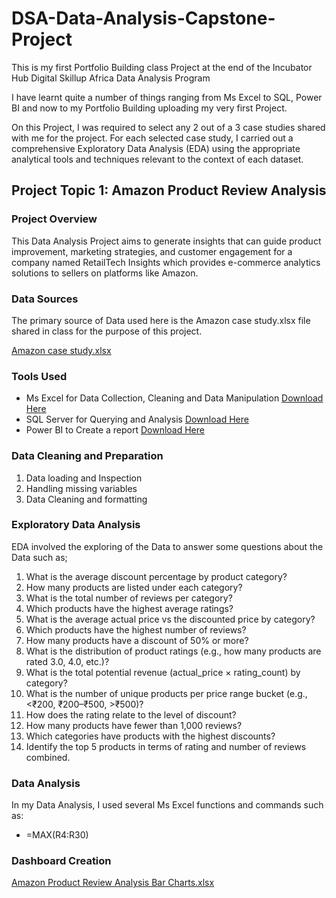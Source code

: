 # DSA-Data-Analysis-Capstone-Project

This is my first Portfolio Building class Project at the end of the Incubator Hub Digital Skillup Africa Data Analysis Program

I have learnt quite a number of things ranging from Ms Excel to SQL, Power BI and now to my Portfolio Building uploading my very first Project.

On this Project, I was required to select any 2 out of a 3 case studies shared with me for the project. 
For each selected case study, I carried out a comprehensive Exploratory Data Analysis (EDA) using the appropriate analytical tools and techniques relevant to the context of each dataset.

## Project Topic 1: Amazon Product Review Analysis

### Project Overview
 
This Data Analysis Project aims to generate insights that can guide product improvement, marketing strategies, and customer engagement for a company named RetailTech Insights which provides e-commerce analytics solutions to sellers on platforms like Amazon.

### Data Sources

The primary source of Data used here is the Amazon case study.xlsx file shared in class for the purpose of this project.

[Amazon case study.xlsx](https://github.com/user-attachments/files/21321738/Amazon.case.study.xlsx)

### Tools Used

- Ms Excel for Data Collection, Cleaning and Data Manipulation [Download Here](https://microsoft-excel.en.softonic.com/)
- SQL Server for Querying and Analysis [Download Here](https://learn.microsoft.com/en-us/ssms/install/install)
- Power BI to Create a report [Download Here](https://www.microsoft.com/en-us/power-platform/products/power-bi/downloads)

 ### Data Cleaning and Preparation

 1. Data loading and Inspection
 2. Handling missing variables
 3. Data Cleaning and formatting

### Exploratory Data Analysis

EDA involved the exploring of the Data to answer some questions about the Data such as;
1. What is the average discount percentage by product category? 
2. How many products are listed under each category? 
3. What is the total number of reviews per category?  
4. Which products have the highest average ratings? 
5. What is the average actual price vs the discounted price by category? 
6. Which products have the highest number of reviews? 
7. How many products have a discount of 50% or more? 
8. What is the distribution of product ratings (e.g., how many products are rated 3.0, 
4.0, etc.)? 
9. What is the total potential revenue (actual_price × rating_count) by category? 
10. What is the number of unique products per price range bucket (e.g., <₹200, 
₹200–₹500, >₹500)? 
11. How does the rating relate to the level of discount? 
12. How many products have fewer than 1,000 reviews? 
13. Which categories have products with the highest discounts? 
14. Identify the top 5 products in terms of rating and number of reviews combined.

### Data Analysis

In my Data Analysis, I used several Ms Excel functions and commands such as:
- =MAX(R4:R30)

### Dashboard Creation 

[Amazon Product Review Analysis Bar Charts.xlsx](https://github.com/user-attachments/files/21321716/Amazon.Product.Review.Analysis.Bar.Charts.xlsx)



